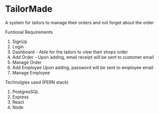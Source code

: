 # TailorMade

A system for tailors to manage their orders and not forget about the order

Funtional Requirements

1) SignUp 
2) Login
3) Dashboard - Able for the tailors to view their shops order
4) Add Order - Upon adding, email receipt will be sent to customer email
5) Manage Order
6) Add Employee Upon adding, password will be sent to employee email
7) Manage Employee


Technolgies used (PERN stack)

1) PostgresSQL
2) Express
3) React
4) Node





